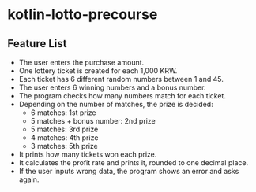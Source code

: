 # kotlin-lotto-precourse

## Feature List

- The user enters the purchase amount.
- One lottery ticket is created for each 1,000 KRW.
- Each ticket has 6 different random numbers between 1 and 45.
- The user enters 6 winning numbers and a bonus number.
- The program checks how many numbers match for each ticket.
- Depending on the number of matches, the prize is decided:
    - 6 matches: 1st prize
    - 5 matches + bonus number: 2nd prize
    - 5 matches: 3rd prize
    - 4 matches: 4th prize
    - 3 matches: 5th prize
- It prints how many tickets won each prize.
- It calculates the profit rate and prints it, rounded to one decimal place.
- If the user inputs wrong data, the program shows an error and asks again.